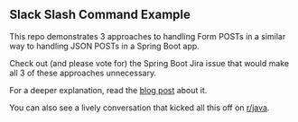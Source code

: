 ## Slack Slash Command Example

This repo demonstrates 3 approaches to handling Form POSTs in a similar way to handling JSON POSTs in a Spring Boot
app.

Check out (and please vote for) the Spring Boot Jira issue that would make all 3 of these approaches unnecessary.

For a deeper explanation, read the 
[blog post](https://afitnerd.com/2017/05/24/what-if-spring-boot-handled-forms-like-json/) about it.

You can also see a lively conversation that kicked all this off on 
[r/java](https://www.reddit.com/r/java/comments/6coo2x/what_if_spring_handled_form_posts_automatically/).